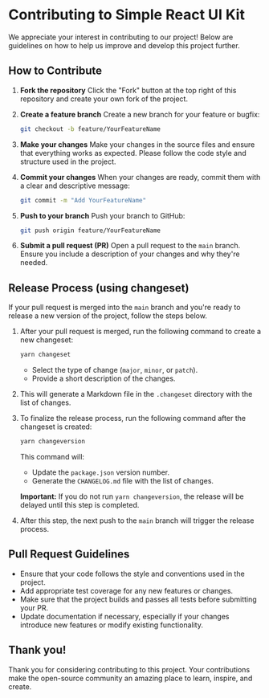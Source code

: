 # Contributing to Simple React UI Kit

We appreciate your interest in contributing to our project! Below are guidelines on how to help us improve and develop this project further.

## How to Contribute

1. **Fork the repository**
   Click the "Fork" button at the top right of this repository and create your own fork of the project.

2. **Create a feature branch**
   Create a new branch for your feature or bugfix:

    ```bash
    git checkout -b feature/YourFeatureName
    ```

3. **Make your changes**
   Make your changes in the source files and ensure that everything works as expected. Please follow the code style and structure used in the project.

4. **Commit your changes**
   When your changes are ready, commit them with a clear and descriptive message:

    ```bash
    git commit -m "Add YourFeatureName"
    ```

5. **Push to your branch**
   Push your branch to GitHub:

    ```bash
    git push origin feature/YourFeatureName
    ```

6. **Submit a pull request (PR)**
   Open a pull request to the `main` branch. Ensure you include a description of your changes and why they're needed.

## Release Process (using changeset)

If your pull request is merged into the `main` branch and you're ready to release a new version of the project, follow the steps below.

1. After your pull request is merged, run the following command to create a new changeset:

    ```bash
    yarn changeset
    ```

    - Select the type of change (`major`, `minor`, or `patch`).
    - Provide a short description of the changes.

2. This will generate a Markdown file in the `.changeset` directory with the list of changes.

3. To finalize the release process, run the following command after the changeset is created:

    ```bash
    yarn changeversion
    ```

    This command will:

    - Update the `package.json` version number.
    - Generate the `CHANGELOG.md` file with the list of changes.

    **Important:** If you do not run `yarn changeversion`, the release will be delayed until this step is completed.

4. After this step, the next push to the `main` branch will trigger the release process.

## Pull Request Guidelines

-   Ensure that your code follows the style and conventions used in the project.
-   Add appropriate test coverage for any new features or changes.
-   Make sure that the project builds and passes all tests before submitting your PR.
-   Update documentation if necessary, especially if your changes introduce new features or modify existing functionality.

## Thank you!

Thank you for considering contributing to this project. Your contributions make the open-source community an amazing place to learn, inspire, and create.
